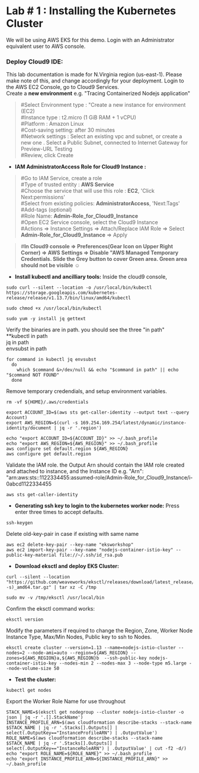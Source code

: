 # Lab # 1 : Installing the Kubernetes Cluster
We will be using AWS EKS for this demo. Login with an Administrator equivalent user to AWS console.

### Deploy Cloud9 IDE:
This lab documentation is made for N.Virginia region (us-east-1). Please make note of this, and change accordingly for your deployment.
Login to the AWS EC2 Console, go to Cloud9 Services. <br/>
Create a **new environment** e.g. "Tracing Containerized Nodejs application" <br/>
>#Select Environment type : "Create a new instance for environment (EC2)<br/>
>#Instance type : t2.micro (1 GiB RAM + 1 vCPU)  <br/>
>#Platform : Amazon Linux <br/>
>#Cost-saving setting: after 30 minutes <br/>
>#Network settings : Select an existing vpc and subnet, or create a new one . Select a Public Subnet, connected to Internet Gateway for Preview-URL Testing <br/>
>#Review, click Create <br/>

* **IAM AdministratorAccess Role for Cloud9 Instance :**
>#Go to IAM Service, create a role <br/>
>#Type of trusted entity : **AWS Service** <br/>
>#Choose the service that will use this role : **EC2**, 'Click Next:permissions' <br/>
>#Select from existing policies: **AdministratorAccess**, 'Next:Tags'  <br/>
>#Add-tags (optional) <br/>
>#Role Name: **Admin-Role_for_Cloud9_Instance** <br/>
>#Open EC2 Service console, select the Cloud9 Instance <br/>
>#Actions => Instance Settings => Attach/Replace IAM Role => Select **Admin-Role_for_Cloud9_Instance** => Apply<br/>

>#**In Cloud9 console => Preferences(Gear Icon on Upper Right Corner) => AWS Settings => Disable "AWS Managed Temporary Credentials. Slide the Grey button to cover Green area. Green area should not be visible** :relaxed:  <br/>


* **Install kubectl and ancilliary tools:**
Inside the cloud9 console, 
```
sudo curl --silent --location -o /usr/local/bin/kubectl https://storage.googleapis.com/kubernetes-release/release/v1.13.7/bin/linux/amd64/kubectl

sudo chmod +x /usr/local/bin/kubectl

sudo yum -y install jq gettext

```
Verify the binaries are in path. you should see the three "in path"
</br>
**kubectl in path</br>
jq in path</br>
envsubst in path</br>
```
for command in kubectl jq envsubst
  do
    which $command &>/dev/null && echo "$command in path" || echo "$command NOT FOUND"
  done

```
Remove temporary credendials, and setup environment variables.

```
rm -vf ${HOME}/.aws/credentials

export ACCOUNT_ID=$(aws sts get-caller-identity --output text --query Account)
export AWS_REGION=$(curl -s 169.254.169.254/latest/dynamic/instance-identity/document | jq -r '.region')

echo "export ACCOUNT_ID=${ACCOUNT_ID}" >> ~/.bash_profile
echo "export AWS_REGION=${AWS_REGION}" >> ~/.bash_profile
aws configure set default.region ${AWS_REGION}
aws configure get default.region

```
Validate the IAM role. the Output Arn should contain the IAM role created and attached to instance, and the Instance ID
e.g.  "Arn": "arn:aws:sts::1122334455:assumed-role/Admin-Role_for_Cloud9_Instance/i-0abcd1122334455<br/>
```
aws sts get-caller-identity
```

* **Generating ssh key to login to the kubernetes worker node:**
Press enter three times to accept defaults. 
```
ssh-keygen
```
Delete old-key-pair in case if existing with same name
```
aws ec2 delete-key-pair --key-name "eksworkshop"
aws ec2 import-key-pair --key-name "nodejs-container-istio-key" --public-key-material file://~/.ssh/id_rsa.pub
```


* **Download eksctl and deploy EKS Cluster:**
```
curl --silent --location "https://github.com/weaveworks/eksctl/releases/download/latest_release/eksctl_$(uname -s)_amd64.tar.gz" | tar xz -C /tmp

sudo mv -v /tmp/eksctl /usr/local/bin
```
Confirm the eksctl command works:
```
eksctl version
```
Modify the parameters if required to change the Region, Zone, Worker Node Instance Type, Max/Min Nodes, Public key to ssh to Nodes.
```
eksctl create cluster --version=1.13 --name=nodejs-istio-cluster --nodes=2 --node-ami=auto --region=${AWS_REGION} --zones=${AWS_REGION}a,${AWS_REGION}b  --ssh-public-key nodejs-container-istio-key --nodes-min 2 --nodes-max 3 --node-type m5.large --node-volume-size 50
```

* **Test the cluster:**
```
kubectl get nodes
```
Export the Worker Role Name for use throughout
```
STACK_NAME=$(eksctl get nodegroup --cluster nodejs-istio-cluster -o json | jq -r '.[].StackName')
INSTANCE_PROFILE_ARN=$(aws cloudformation describe-stacks --stack-name $STACK_NAME | jq -r '.Stacks[].Outputs[] | select(.OutputKey=="InstanceProfileARN") | .OutputValue')
ROLE_NAME=$(aws cloudformation describe-stacks --stack-name $STACK_NAME | jq -r '.Stacks[].Outputs[] | select(.OutputKey=="InstanceRoleARN") | .OutputValue' | cut -f2 -d/)
echo "export ROLE_NAME=${ROLE_NAME}" >> ~/.bash_profile
echo "export INSTANCE_PROFILE_ARN=${INSTANCE_PROFILE_ARN}" >> ~/.bash_profile
```

